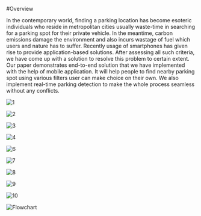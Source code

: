 #Overview 

In the contemporary world, finding a parking location has become esoteric individuals who reside in metropolitan cities usually waste-time in searching for a parking spot for their private vehicle. In the meantime, carbon emissions damage the environment and also incurs wastage of fuel which users and nature has to suffer. Recently usage of smartphones has given rise to provide application-based solutions. After assessing all such criteria, we have come up with a solution to resolve this problem to certain extent. Our paper demonstrates end-to-end solution that we have implemented with the help of mobile application. It will help people to find nearby parking spot using various filters user can make choice on their own. We also implement real-time parking detection to make the whole process seamless without any conflicts.

![1](https://user-images.githubusercontent.com/57358161/114313918-34104780-9b16-11eb-8549-97ce9f435720.jpg)

![2](https://user-images.githubusercontent.com/57358161/114313921-35417480-9b16-11eb-901c-22ec4e880b13.jpg)

![3](https://user-images.githubusercontent.com/57358161/114313924-35da0b00-9b16-11eb-8d54-5f7a648109c9.jpg)

![4](https://user-images.githubusercontent.com/57358161/114313926-3672a180-9b16-11eb-8a14-ef0ba9beca6e.png)

![6](https://user-images.githubusercontent.com/57358161/114313934-4094a000-9b16-11eb-81a1-0693b551f6dd.PNG)

![7](https://user-images.githubusercontent.com/57358161/114313946-4be7cb80-9b16-11eb-8956-1afc3a7d4b72.jpg)

![8](https://user-images.githubusercontent.com/57358161/114313949-4db18f00-9b16-11eb-836f-a1fce1122e7d.jpg)

![9](https://user-images.githubusercontent.com/57358161/114313950-4f7b5280-9b16-11eb-80c8-02eef8abacfc.jpg)

![10](https://user-images.githubusercontent.com/57358161/114313952-51451600-9b16-11eb-99da-870180e30718.png)

![Flowchart](https://user-images.githubusercontent.com/57358161/114313958-54d89d00-9b16-11eb-822b-bedc00138311.png)

